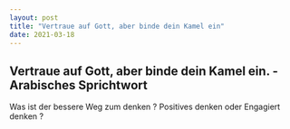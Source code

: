 ```yaml
---
layout: post
title: "Vertraue auf Gott, aber binde dein Kamel ein"
date: 2021-03-18
---
```


## Vertraue auf Gott, aber binde dein Kamel ein. - Arabisches Sprichtwort

Was ist der bessere Weg zum denken ? Positives denken oder Engagiert denken ? 
